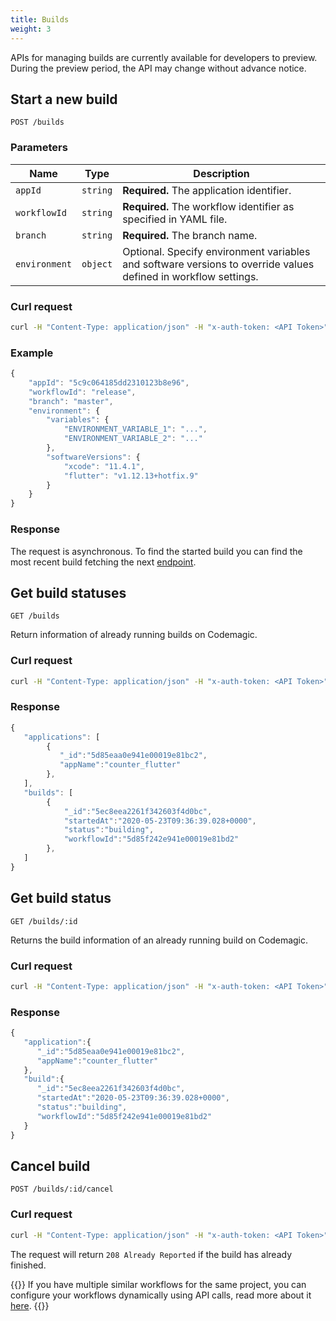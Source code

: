 ```yaml
---
title: Builds
weight: 3
---
```


APIs for managing builds are currently available for developers to preview. During the preview period, the API may change without advance notice.

## Start a new build

`POST /builds`

### Parameters

| **Name**      | **Type** | **Description** |
| ------------- | -------- | --------------- |
| `appId`       | `string` | **Required.** The application identifier. |
| `workflowId`  | `string` | **Required.** The workflow identifier as specified in YAML file. |
| `branch`      | `string` | **Required.** The branch name. |
| `environment` | `object` | Optional. Specify environment variables and software versions to override values defined in workflow settings. | 

### Curl request

```bash
curl -H "Content-Type: application/json" -H "x-auth-token: <API Token>" --data '{"appId": "<app_id>","workflowId": "<workflow_id>","branch": "<git_branch_name>"}' https://api.codemagic.io/builds
```

### Example

```javascript
{
    "appId": "5c9c064185dd2310123b8e96",
    "workflowId": "release",
    "branch": "master",
    "environment": {
        "variables": {
            "ENVIRONMENT_VARIABLE_1": "...",
            "ENVIRONMENT_VARIABLE_2": "..."
        },
        "softwareVersions": {
            "xcode": "11.4.1",
            "flutter": "v1.12.13+hotfix.9"
        }
    }
}
```

### Response

The request is asynchronous. To find the started build you can find the most recent build fetching the next [endpoint](#get-build-statuses).

## Get build statuses

`GET /builds`

Return information of already running builds on Codemagic.

### Curl request

```bash
curl -H "Content-Type: application/json" -H "x-auth-token: <API Token>" --request GET https://api.codemagic.io/builds
```

### Response

```javascript
{
   "applications": [
        {
           "_id":"5d85eaa0e941e00019e81bc2",
           "appName":"counter_flutter"
        },
   ],
   "builds": [
        {
            "_id":"5ec8eea2261f342603f4d0bc",
            "startedAt":"2020-05-23T09:36:39.028+0000",
            "status":"building",
            "workflowId":"5d85f242e941e00019e81bd2"
        },
   ]
}
```

## Get build status

`GET /builds/:id`

Returns the build information of an already running build on Codemagic.

### Curl request

```bash
curl -H "Content-Type: application/json" -H "x-auth-token: <API Token>" --request GET https://api.codemagic.io/builds/<build_id>
```

### Response

```javascript
{
   "application":{
      "_id":"5d85eaa0e941e00019e81bc2",
      "appName":"counter_flutter"
   },
   "build":{
      "_id":"5ec8eea2261f342603f4d0bc",
      "startedAt":"2020-05-23T09:36:39.028+0000",
      "status":"building",
      "workflowId":"5d85f242e941e00019e81bd2"
   }
}
```

## Cancel build

`POST /builds/:id/cancel`

### Curl request

```bash
curl -H "Content-Type: application/json" -H "x-auth-token: <API Token>" --request POST https://api.codemagic.io/builds/<build_id>/cancel
```

The request will return `208 Already Reported` if the build has already finished.

{{<notebox>}}
If you have multiple similar workflows for the same project, you can configure your workflows dynamically using API calls, read more about it <a href="https://blog.codemagic.io/dynamic-workflows-with-codemagic-api/" target="_blank" onclick="sendGtag('Link_in_docs_clicked','dynamic-workflows-with-codemagic-api')">here</a>.
{{</notebox>}}
